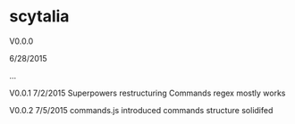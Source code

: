 # scytalia

V0.0.0

6/28/2015

...

V0.0.1
7/2/2015
Superpowers restructuring
Commands regex mostly works

V0.0.2
7/5/2015
commands.js introduced
commands structure solidifed
